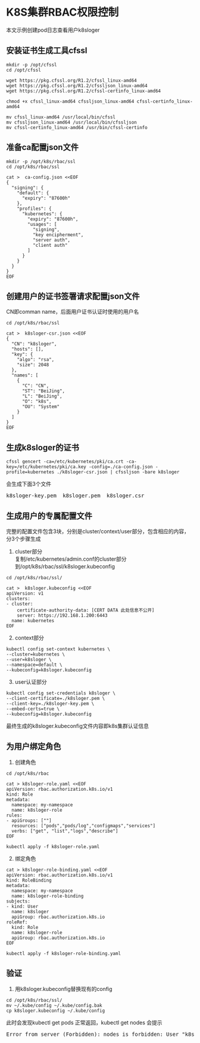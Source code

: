 # K8S集群RBAC权限控制
本文示例创建pod日志查看用户k8sloger

## 安装证书生成工具cfssl
```
mkdir -p /opt/cfssl
cd /opt/cfssl

wget https://pkg.cfssl.org/R1.2/cfssl_linux-amd64
wget https://pkg.cfssl.org/R1.2/cfssljson_linux-amd64
wget https://pkg.cfssl.org/R1.2/cfssl-certinfo_linux-amd64

chmod +x cfssl_linux-amd64 cfssljson_linux-amd64 cfssl-certinfo_linux-amd64

mv cfssl_linux-amd64 /usr/local/bin/cfssl
mv cfssljson_linux-amd64 /usr/local/bin/cfssljson
mv cfssl-certinfo_linux-amd64 /usr/bin/cfssl-certinfo
```

## 准备ca配置json文件
```
mkdir -p /opt/k8s/rbac/ssl
cd /opt/k8s/rbac/ssl

cat >  ca-config.json <<EOF
{
  "signing": {
    "default": {
      "expiry": "87600h"
    },
    "profiles": {
      "kubernetes": {
        "expiry": "87600h",
        "usages": [
          "signing",
          "key encipherment",
          "server auth",
          "client auth"
        ]
      }
    }
  }
}
EOF
```

## 创建用户的证书签署请求配置json文件
CN即comman name，后面用户证书认证时使用的用户名
```
cd /opt/k8s/rbac/ssl

cat >  k8sloger-csr.json <<EOF
{
  "CN": "k8sloger",
  "hosts": [],
  "key": {
    "algo": "rsa",
    "size": 2048
  },
  "names": [
    {
      "C": "CN",
      "ST": "BeiJing",
      "L": "BeiJing",
      "O": "k8s",
      "OU": "System"
    }
  ]
}
EOF
```

## 生成k8sloger的证书
```
cfssl gencert -ca=/etc/kubernetes/pki/ca.crt -ca-key=/etc/kubernetes/pki/ca.key -config=./ca-config.json -profile=kubernetes ./k8sloger-csr.json | cfssljson -bare k8sloger
```
会生成下面3个文件
<pre>
k8sloger-key.pem  k8sloger.pem  k8sloger.csr
</pre>

## 生成用户的专属配置文件
完整的配置文件包含3块，分别是cluster/context/user部分，包含相应的内容，分3个步骤生成<br>
1. cluster部分<br>
复制/etc/kubernetes/admin.conf的cluster部分到/opt/k8s/rbac/ssl/k8sloger.kubeconfig
```
cd /opt/k8s/rbac/ssl/

cat >  k8sloger.kubeconfig <<EOF
apiVersion: v1
clusters:
- cluster:
    certificate-authority-data: [CERT DATA 此处信息不公开]
    server: https://192.168.1.200:6443
  name: kubernetes
EOF
```
2. context部分
```
kubectl config set-context kubernetes \
--cluster=kubernetes \
--user=k8sloger \
--namespace=default \
--kubeconfig=k8sloger.kubeconfig
```
3. user认证部分
```
kubectl config set-credentials k8sloger \
--client-certificate=./k8sloger.pem \
--client-key=./k8sloger-key.pem \
--embed-certs=true \
--kubeconfig=k8sloger.kubeconfig
```
最终生成的k8sloger.kubeconfig文件内容即k8s集群认证信息

## 为用户绑定角色
1. 创建角色
```
cd /opt/k8s/rbac

cat > k8sloger-role.yaml <<EOF
apiVersion: rbac.authorization.k8s.io/v1
kind: Role
metadata:
  namespace: my-namespace
  name: k8sloger-role
rules:
- apiGroups: [""]
  resources: ["pods","pods/log","configmaps","services"]
  verbs: ["get", "list","logs","describe"]
EOF

kubectl apply -f k8sloger-role.yaml
```
2. 绑定角色
```
cat > k8sloger-role-binding.yaml <<EOF
apiVersion: rbac.authorization.k8s.io/v1
kind: RoleBinding
metadata:
  namespace: my-namespace
  name: k8sloger-role-binding
subjects:
- kind: User
  name: k8sloger
  apiGroup: rbac.authorization.k8s.io
roleRef:
  kind: Role
  name: k8sloger-role
  apiGroup: rbac.authorization.k8s.io
EOF

kubectl apply -f k8sloger-role-binding.yaml
```

## 验证
1. 用k8sloger.kubeconfig替换现有的config
```
cd /opt/k8s/rbac/ssl/
mv ~/.kube/config ~/.kube/config.bak
cp k8sloger.kubeconfig ~/.kube/config
```
此时会发现kubectl get pods 正常返回，kubectl get nodes 会提示
<pre>
Error from server (Forbidden): nodes is forbidden: User "k8sloger" cannot list nodes at the cluster scope
</pre>